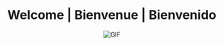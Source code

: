 <h1 align="center">Welcome | Bienvenue | Bienvenido</h1>

<p align="center">
 <img align="center" alt="GIF" src="devcat.gif" />
</p>
